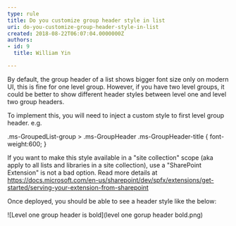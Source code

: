 ```yaml
---
type: rule
title: Do you customize group header style in list
uri: do-you-customize-group-header-style-in-list
created: 2018-08-22T06:07:04.0000000Z
authors:
- id: 9
  title: William Yin

---
```


By default, the group header of a list shows bigger font size only on modern UI, this is fine for one level group. However, if you have two level groups, it could be better to show different header styles between level one and level two group headers.
 
To implement this, you will need to inject a custom style to first level group header. e.g.

.ms-GroupedList-group > .ms-GroupHeader .ms-GroupHeader-title {
    font-weight:600;
}



If you want to make this style available in a "site collection" scope (aka apply to all lists and libraries in a site collection), use a "SharePoint Extension" is not a bad option. Read more details at https://docs.microsoft.com/en-us/sharepoint/dev/spfx/extensions/get-started/serving-your-extension-from-sharepoint

Once deployed, you should be able to see a header style like the below:

![Level one group header is bold](level one gorup header bold.png)
